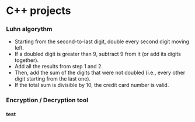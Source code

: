 # C++ projects

### Luhn algorythm
- Starting from the second-to-last digit, double every second digit moving left.
- If a doubled digit is greater than 9, subtract 9 from it (or add its digits together).
- Add all the results from step 1 and 2.
- Then, add the sum of the digits that were not doubled (i.e., every other digit starting from the last one).
- If the total sum is divisible by 10, the credit card number is valid.

### Encryption / Decryption tool
#### test
